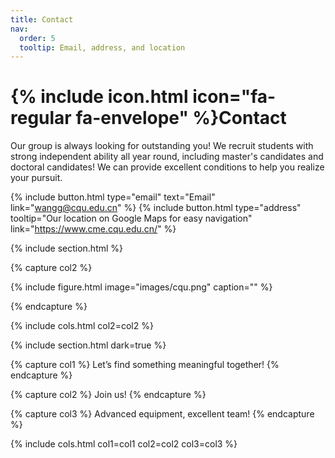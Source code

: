 ```yaml
---
title: Contact
nav:
  order: 5
  tooltip: Email, address, and location
---
```


# {% include icon.html icon="fa-regular fa-envelope" %}Contact

Our group is always looking for outstanding you! 
We recruit students with strong independent ability all year round, including master's candidates and doctoral candidates! 
We can provide excellent conditions to help you realize your pursuit.

{%
  include button.html
  type="email"
  text="Email"
  link="wangg@cqu.edu.cn"
%}
{%
  include button.html
  type="address"
  tooltip="Our location on Google Maps for easy navigation"
  link="https://www.cme.cqu.edu.cn/"
%}

{% include section.html %}


{% capture col2 %}

{%
  include figure.html
  image="images/cqu.png"
  caption=""
%}

{% endcapture %}

{% include cols.html col2=col2 %}

{% include section.html dark=true %}

{% capture col1 %}
Let’s find something 
meaningful together!
{% endcapture %}

{% capture col2 %}
Join us!
{% endcapture %}

{% capture col3 %}
Advanced equipment, excellent team!
{% endcapture %}

{% include cols.html col1=col1 col2=col2 col3=col3 %}
